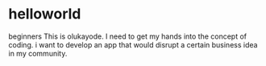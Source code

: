 # helloworld
beginners
This is olukayode. I need to get my hands into the concept of coding. i want to develop an app that would disrupt a certain business idea in my community.
